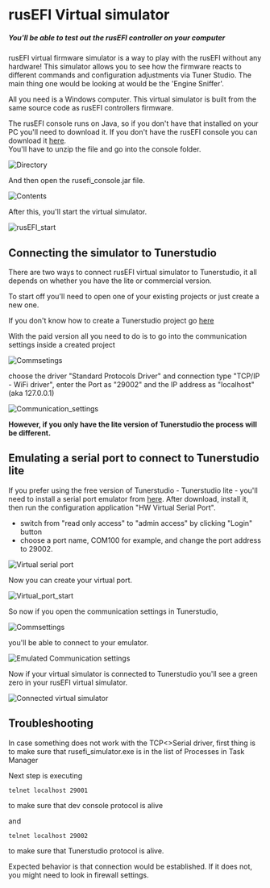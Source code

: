 # rusEFI Virtual simulator

##### You'll be able to test out the rusEFI controller on your computer 

rusEFI virtual firmware simulator is a way to play with the rusEFI without any hardware! 
This simulator allows you to see how the firmware reacts to different commands and configuration adjustments via Tuner Studio. The main thing one would be looking at would be the 'Engine Sniffer'.

All you need is a Windows computer. This virtual simulator is built from the same source code as rusEFI controllers firmware. 

The rusEFI console runs on Java, so if you don't have that installed on your PC you'll need to download it.
If you don't have the rusEFI console you can download it [here](http://rusefi.com/build_server/rusefi_bundle.zip).  
You'll have to unzip the file and go into the console folder.
 
 ![Directory](FAQ/images/simulator/rusEFI_console_directory.png)
 
 And then open the rusefi_console.jar file.
 
 ![Contents](FAQ/images/simulator/rusEFI_console_directionary_files.png)

After this, you'll start the virtual simulator.

![rusEFI_start](FAQ/images/simulator/rusEFI_start.png)

## Connecting the simulator to Tunerstudio

There are two ways to connect rusEFI virtual simulator to Tunerstudio, it all depends on whether you have the lite or commercial version.

To start off you'll need to open one of your existing projects or just create a new one.

If you don't know how to create a Tunerstudio project go [here](HOWTO-create-tunerstudio-project.md)
 
With the paid version all you need to do is to go into the communication settings inside a created project
 
 ![Commsetings](FAQ/images/simulator/Tunerstudio_comm._settings.png)
 
 
choose the driver "Standard Protocols Driver" and connection type "TCP/IP - WiFi driver", enter the Port as "29002" and the IP address as "localhost" (aka 127.0.0.1)
 
 ![Communication_settings](FAQ/images/simulator/Communication_settings_direct.png)
 
**However, if you only have the lite version of Tunerstudio the process will be different.**

## Emulating a serial port to connect to Tunerstudio lite

If you prefer using the free version of Tunerstudio - Tunerstudio lite -  you'll need to install a serial port emulator 
from [here](https://www.hw-group.com/software/hw-vsp3-virtual-serial-port#download). 
After download, install it, then run the configuration application "HW Virtual Serial Port".
- switch from "read only access" to "admin access" by clicking "Login" button
- choose a port name, COM100 for example, and change the port address to 29002.



![Virtual serial port](FAQ/images/simulator/Emulator_settings.png)

Now you can create your virtual port.

![Virtual_port_start](FAQ/images/simulator/Virtual_port_start.png)

So now if you open the communication settings in Tunerstudio,

![Commsettings](FAQ/images/simulator/Tunerstudio_comm._settings.png)

you'll be able to connect to your emulator.

![Emulated Communication settings](FAQ/images/simulator/Communication_settings_tutorial.png) 

Now if your virtual simulator is connected to Tunerstudio you'll see a green zero in your rusEFI virtual simulator.

![Connected virtual simulator](FAQ/images/simulator/rusEFI_virtual_simulator_connected.png) 

## Troubleshooting
In case something does not work with the TCP<>Serial driver, first thing is to make sure that rusefi_simulator.exe is in the list of Processes in Task Manager

Next step is executing

`telnet localhost 29001`

to make sure that dev console protocol is alive

and

`telnet localhost 29002`

to make sure that Tunerstudio protocol is alive.

Expected behavior is that connection would be established. If it does not, you might need to look in firewall settings. 


